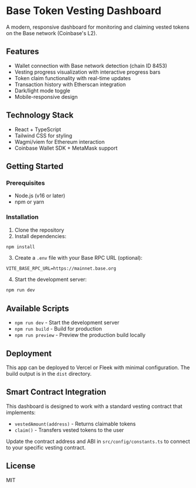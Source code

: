 # Base Token Vesting Dashboard

A modern, responsive dashboard for monitoring and claiming vested tokens on the Base network (Coinbase's L2).

## Features

- Wallet connection with Base network detection (chain ID 8453)
- Vesting progress visualization with interactive progress bars
- Token claim functionality with real-time updates
- Transaction history with Etherscan integration
- Dark/light mode toggle
- Mobile-responsive design

## Technology Stack

- React + TypeScript
- Tailwind CSS for styling
- Wagmi/viem for Ethereum interaction
- Coinbase Wallet SDK + MetaMask support

## Getting Started

### Prerequisites

- Node.js (v16 or later)
- npm or yarn

### Installation

1. Clone the repository
2. Install dependencies:

```bash
npm install
```

3. Create a `.env` file with your Base RPC URL (optional):

```
VITE_BASE_RPC_URL=https://mainnet.base.org
```

4. Start the development server:

```bash
npm run dev
```

## Available Scripts

- `npm run dev` - Start the development server
- `npm run build` - Build for production
- `npm run preview` - Preview the production build locally

## Deployment

This app can be deployed to Vercel or Fleek with minimal configuration. The build output is in the `dist` directory.

## Smart Contract Integration

This dashboard is designed to work with a standard vesting contract that implements:

- `vestedAmount(address)` - Returns claimable tokens
- `claim()` - Transfers vested tokens to the user

Update the contract address and ABI in `src/config/constants.ts` to connect to your specific vesting contract.

## License

MIT